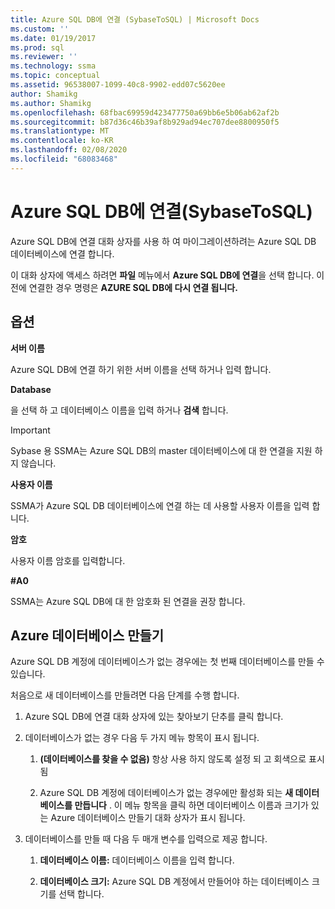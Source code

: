 ```yaml
---
title: Azure SQL DB에 연결 (SybaseToSQL) | Microsoft Docs
ms.custom: ''
ms.date: 01/19/2017
ms.prod: sql
ms.reviewer: ''
ms.technology: ssma
ms.topic: conceptual
ms.assetid: 96538007-1099-40c8-9902-edd07c5620ee
author: Shamikg
ms.author: Shamikg
ms.openlocfilehash: 68fbac69959d423477750a69bb6e5b06ab62af2b
ms.sourcegitcommit: b87d36c46b39af8b929ad94ec707dee8800950f5
ms.translationtype: MT
ms.contentlocale: ko-KR
ms.lasthandoff: 02/08/2020
ms.locfileid: "68083468"
---
```

# <a name="connect-to-azure-sql-db--sybasetosql"></a>Azure SQL DB에 연결(SybaseToSQL)
Azure SQL DB에 연결 대화 상자를 사용 하 여 마이그레이션하려는 Azure SQL DB 데이터베이스에 연결 합니다.  
  
이 대화 상자에 액세스 하려면 **파일** 메뉴에서 **Azure SQL DB에 연결**을 선택 합니다. 이전에 연결한 경우 명령은 **AZURE SQL DB에 다시 연결 됩니다.**  
  
## <a name="options"></a>옵션  
**서버 이름**  
  
Azure SQL DB에 연결 하기 위한 서버 이름을 선택 하거나 입력 합니다.  
  
**Database**  
  
을 선택 하 고 데이터베이스 이름을 입력 하거나 **검색** 합니다.  
  
> [!IMPORTANT]  
> Sybase 용 SSMA는 Azure SQL DB의 master 데이터베이스에 대 한 연결을 지원 하지 않습니다.  
  
**사용자 이름**  
  
SSMA가 Azure SQL DB 데이터베이스에 연결 하는 데 사용할 사용자 이름을 입력 합니다.  
  
**암호**  
  
사용자 이름 암호를 입력합니다.  
  
**#A0**  
  
SSMA는 Azure SQL DB에 대 한 암호화 된 연결을 권장 합니다.  
  
## <a name="create-azure-database"></a>Azure 데이터베이스 만들기  
Azure SQL DB 계정에 데이터베이스가 없는 경우에는 첫 번째 데이터베이스를 만들 수 있습니다.  
  
처음으로 새 데이터베이스를 만들려면 다음 단계를 수행 합니다.  
  
1.  Azure SQL DB에 연결 대화 상자에 있는 찾아보기 단추를 클릭 합니다.  
  
2.  데이터베이스가 없는 경우 다음 두 가지 메뉴 항목이 표시 됩니다.  
  
    1.  **(데이터베이스를 찾을 수 없음)** 항상 사용 하지 않도록 설정 되 고 회색으로 표시 됨  
  
    2.  Azure SQL DB 계정에 데이터베이스가 없는 경우에만 활성화 되는 **새 데이터베이스를 만듭니다** . 이 메뉴 항목을 클릭 하면 데이터베이스 이름과 크기가 있는 Azure 데이터베이스 만들기 대화 상자가 표시 됩니다.  
  
3.  데이터베이스를 만들 때 다음 두 매개 변수를 입력으로 제공 합니다.  
  
    1.  **데이터베이스 이름:** 데이터베이스 이름을 입력 합니다.  
  
    2.  **데이터베이스 크기:** Azure SQL DB 계정에서 만들어야 하는 데이터베이스 크기를 선택 합니다.  
  
